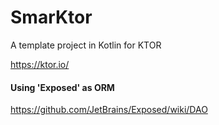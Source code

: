 # SmarKtor

A template project in Kotlin for KTOR

https://ktor.io/

#### Using 'Exposed' as ORM

https://github.com/JetBrains/Exposed/wiki/DAO

